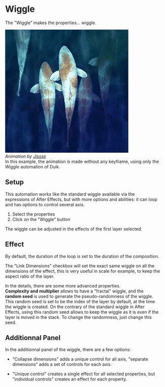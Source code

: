 # Wiggle

The "Wiggle" makes the properties... wiggle.

![Fish animation](img/examples/carpes.gif)  
_Animation by [Jissse](http://jissse.com)_  
In this example, the animation is made without any keyframe, using only the _Wiggle_ automation of Duik.

## Setup

This automation works like the standard wiggle available via the expressions of After Effects, but with more options and abilities: it can loop and has options to control several axis.

1. Select the properties
2. Click on the "Wiggle" button

The wiggle can be adjusted in the effects of the first layer selected.

## Effect

By default, the duration of the loop is set to the duration of the composition.

The "Link Dimensions" checkbox will set the exact same wiggle on all the dimensions of the effect, this is very useful in scale for example, to keep the aspect ratio of the layer.

In the details, there are some more advanced properties.  
**Complexity and multiplier** allows to have a "fractal" wiggle, and the **random seed** is used to generate the pseudo-randomness of the wiggle.  
This random seed is set to be the index of the layer by default, at the time the wiggle is created. On the contrary of the standard wiggle in After Effects, using this random seed allows to keep the wiggle as it is even if the layer is moved in the stack. To change the randomness, just change this seed.

## Additionnal Panel

In the additionnal panel of the wiggle, there are a few options:

- "Collapse dimensions" adds a unique control for all axis, "separate dimensions" adds a set of controls for each axis.

- "Unique control" creates a single effect for all selected properties, but "individual controls" creates an effect for each property.
